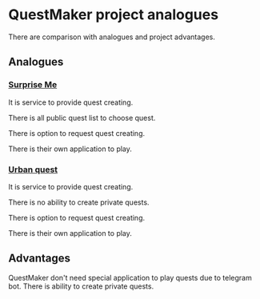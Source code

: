 # QuestMaker project analogues
There are comparison with analogues and project advantages.

## Analogues
### [Surprise Me](https://surprizeme.ru/event)
It is service to provide quest creating.

There is all public quest list to choose quest.

There is option to request quest creating.

There is their own application to play.

### [Urban quest](https://www.quest.team/)
It is service to provide quest creating.

There is no ability to create private quests.

There is option to request quest creating.

There is their own application to play.

## Advantages
QuestMaker don't need special application to play quests due to telegram bot.
There is ability to create private quests.
